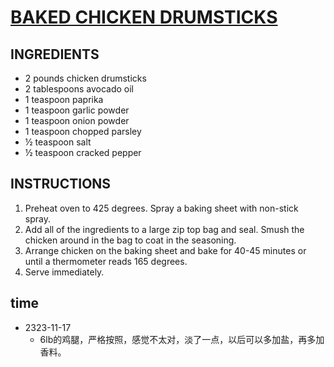 # [BAKED CHICKEN DRUMSTICKS](https://thatlowcarblife.com/baked-chicken-drumsticks/)

## INGREDIENTS
- 2 pounds chicken drumsticks
- 2 tablespoons avocado oil
- 1 teaspoon paprika
- 1 teaspoon garlic powder
- 1 teaspoon onion powder
- 1 teaspoon chopped parsley
- ½ teaspoon salt
- ½ teaspoon cracked pepper

## INSTRUCTIONS
1. Preheat oven to 425 degrees. Spray a baking sheet with non-stick spray.
2. Add all of the ingredients to a large zip top bag and seal. Smush the chicken around in the bag to coat in the seasoning.
3. Arrange chicken on the baking sheet and bake for 40-45 minutes or until a thermometer reads 165 degrees.
4. Serve immediately.

## time
- 2323-11-17
  - 6lb的鸡腿，严格按照，感觉不太对，淡了一点，以后可以多加盐，再多加香料。 